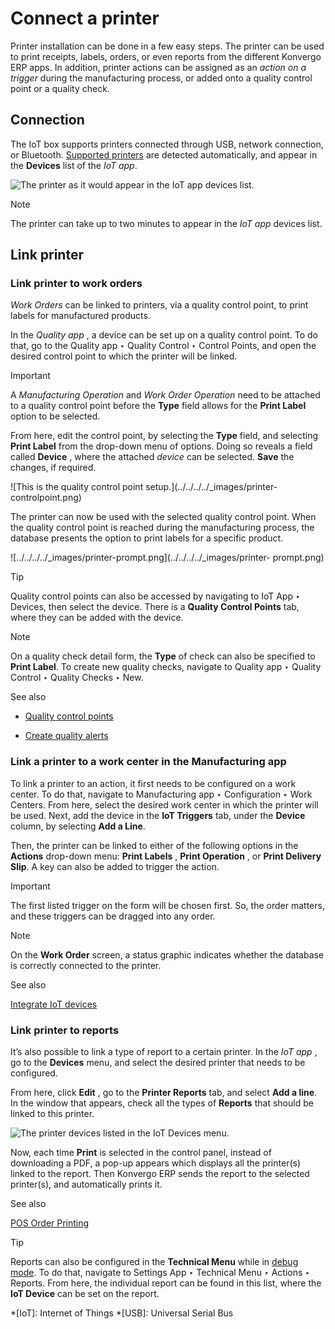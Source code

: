 # Connect a printer

Printer installation can be done in a few easy steps. The printer can be used
to print receipts, labels, orders, or even reports from the different Konvergo ERP
apps. In addition, printer actions can be assigned as an _action on a trigger_
during the manufacturing process, or added onto a quality control point or a
quality check.

## Connection

The IoT box supports printers connected through USB, network connection, or
Bluetooth. [Supported printers](https://www.odoo.com/page/iot-hardware) are
detected automatically, and appear in the **Devices** list of the _IoT app_.

![The printer as it would appear in the IoT app devices
list.](../../../../_images/printer-detected.png) <div class="alert alert-primary">
<p class="alert-title">
Note</p><p>The printer can take up to two minutes to appear in the <em>IoT app</em> devices list.</p>
</div>

## Link printer

### Link printer to work orders

_Work Orders_ can be linked to printers, via a quality control point, to print
labels for manufactured products.

In the _Quality app_ , a device can be set up on a quality control point. To
do that, go to the Quality app ‣ Quality Control ‣ Control Points, and open
the desired control point to which the printer will be linked.

<div class="alert alert-warning">
<p class="alert-title">
Important</p><p>A <em>Manufacturing Operation</em> and <em>Work Order Operation</em> need to be attached to a quality control
point before the <b>Type</b> field allows for the <b>Print Label</b> option to be
selected.</p>
</div>

From here, edit the control point, by selecting the **Type** field, and
selecting **Print Label** from the drop-down menu of options. Doing so reveals
a field called **Device** , where the attached _device_ can be selected.
**Save** the changes, if required.

![This is the quality control point setup.](../../../../_images/printer-
controlpoint.png)

The printer can now be used with the selected quality control point. When the
quality control point is reached during the manufacturing process, the
database presents the option to print labels for a specific product.

![../../../../_images/printer-prompt.png](../../../../_images/printer-
prompt.png) <div class="alert alert-info">
<p class="alert-title">
Tip</p><p>Quality control points can also be accessed by navigating to IoT App ‣
Devices, then select the device. There is a <b>Quality Control Points</b> tab, where they
can be added with the device.</p>
</div> <div class="alert alert-primary">
<p class="alert-title">
Note</p><p>On a quality check detail form, the <b>Type</b> of check can also be specified to
<b>Print Label</b>. To create new quality checks, navigate to Quality app
‣ Quality Control ‣ Quality Checks ‣ New.</p>
</div> <div class="alert alert-secondary">
<p class="alert-title">
See also</p><ul>
<li><p><a href="../../../inventory_and_mrp/quality/quality_management/quality_control_points">Quality control points</a></p></li>
<li><p><a href="../../../inventory_and_mrp/quality/quality_management/quality_alerts">Create quality alerts</a></p></li>
</ul>
</div>

### Link a printer to a work center in the Manufacturing app

To link a printer to an action, it first needs to be configured on a work
center. To do that, navigate to Manufacturing app ‣ Configuration ‣ Work
Centers. From here, select the desired work center in which the printer will
be used. Next, add the device in the **IoT Triggers** tab, under the
**Device** column, by selecting **Add a Line**.

Then, the printer can be linked to either of the following options in the
**Actions** drop-down menu: **Print Labels** , **Print Operation** , or
**Print Delivery Slip**. A key can also be added to trigger the action.

<div class="alert alert-warning">
<p class="alert-title">
Important</p><p>The first listed trigger on the form will be chosen first. So, the order matters, and these
triggers can be dragged into any order.</p>
</div> <div class="alert alert-primary">
<p class="alert-title">
Note</p><p>On the <b>Work Order</b> screen, a status graphic indicates whether the database is
correctly connected to the printer.</p>
</div> <div class="alert alert-secondary">
<p class="alert-title">
See also</p><p><a href="../../../inventory_and_mrp/manufacturing/management/using_work_centers#workcenter-iot"><span class="std std-ref">Integrate IoT devices</span></a></p>
</div>

### Link printer to reports

It’s also possible to link a type of report to a certain printer. In the _IoT
app_ , go to the **Devices** menu, and select the desired printer that needs
to be configured.

From here, click **Edit** , go to the **Printer Reports** tab, and select
**Add a line**. In the window that appears, check all the types of **Reports**
that should be linked to this printer.

![The printer devices listed in the IoT Devices
menu.](../../../../_images/printers-listed.png)

Now, each time **Print** is selected in the control panel, instead of
downloading a PDF, a pop-up appears which displays all the printer(s) linked
to the report. Then Konvergo ERP sends the report to the selected printer(s), and
automatically prints it.

<div class="alert alert-secondary">
<p class="alert-title">
See also</p><p><a href="../../../sales/point_of_sale/restaurant/kitchen_printing">POS Order Printing</a></p>
</div> <div class="alert alert-info">
<p class="alert-title">
Tip</p><p>Reports can also be configured in the <b>Technical Menu</b> while in <a href="../../developer_mode#developer-mode"><span class="std std-ref">debug mode</span></a>. To do that, navigate to Settings App ‣ Technical Menu ‣
Actions ‣ Reports. From here, the individual report can be found in this list, where the
<b>IoT Device</b> can be set on the report.</p>
</div>

  *[IoT]: Internet of Things
  *[USB]: Universal Serial Bus

